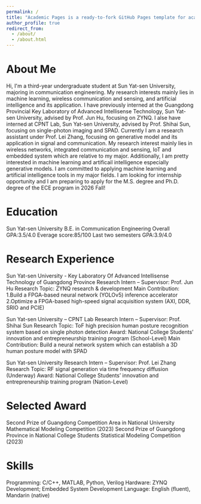 ```yaml
---
permalink: /
title: "Academic Pages is a ready-to-fork GitHub Pages template for academic personal websites"
author_profile: true
redirect_from: 
  - /about/
  - /about.html
---
```



About Me
======
Hi, I'm a third-year undergraduate student at Sun Yat-sen University, majoring in communication engineering. My research interests mainly lies in machine learning, wireless communication and sensing, and artificial intelligence and its application. I have previously interned at the Guangdong Provincial Key Laboratory of Advanced Intellisense Technology, Sun Yat-sen University, advised by Prof. Jun Hu, focusing on ZYNQ. I alse have interned at CPNT Lab, Sun Yat-sen University, advised by Prof. Shihai Sun, focusing on single-photon imaging and SPAD. Currently I am a research assistant under Prof. Lei Zhang, focusing on generative model and its application in signal and communication.
My research interest mainly lies in wireless networks, integrated communication and sensing, IoT and embedded system which are relative to my major. Additionally, I am pretty interested in machine learning and artificail intelligence especially generative models. I am committed to applying machine learning and artificial intelligence tools in my major fields.
I am looking for internship opportunity and I am preparing to apply for the M.S. degree and Ph.D. degree of the ECE program in 2026 Fall!

Education
======
Sun Yat-sen University
B.E. in Communication Engineering
Overall GPA:3.5/4.0 
Everage score:85/100 
Last two semesters GPA:3.9/4.0

Research Experience
======
Sun Yat-sen University - Key Laboratory Of Advanced Intellisense Technology of Guangdong Province
Research Intern – Supervisor: Prof. Jun Hu 
Research Topic: ZYNQ research & development
Main Contribution: 
1.Build a FPGA-based neural network (YOLOv5) inference accelerator
2.Optimize a FPGA-based high-speed signal acquisition system (AXI, DDR, SRIO and PCIE)

Sun Yat-sen University – CPNT Lab
Research Intern – Supervisor: Prof. Shihai Sun
Research Topic: ToF high precision human posture recognition system based on single photon detection
Award: National College Students’ innovation and entrepreneurship training program (School-Level)
Main Contribution: Build a neural network system which can establish a 3D human posture model with SPAD

Sun Yat-sen University
Research Intern – Supervisor: Prof. Lei Zhang
Research Topic: RF signal generation via time frequency diffusion (Underway)
Award: National College Students’ innovation and entrepreneurship training program (Nation-Level)

Selected Award
======
Second Prize of Guangdong Competition Area in National University Mathematical Modeling Competition (2023)
Second Prize of Guangdong Province in National College Students Statistical Modeling Competition (2023)

Skills
======
Programming: C/C++, MATLAB, Python, Verilog
Hardware: ZYNQ Development; Embedded System Development 
Language: English (fluent), Mandarin (native)